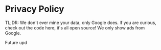 # Privacy Policy


TL;DR: We don't ever mine your data, only Google does. If you are curious, check out the code here, it's all open source! We only show ads from Google.

Future upd
